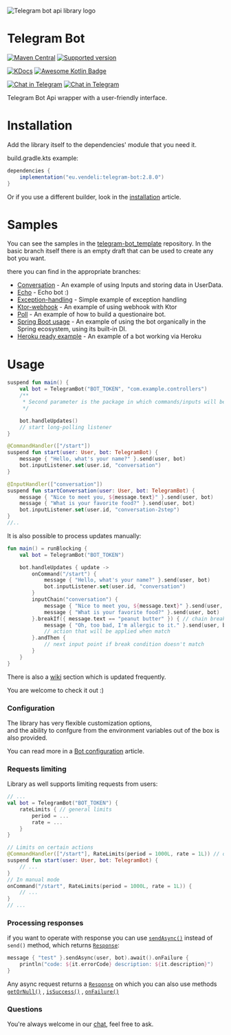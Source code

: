 ![Telegram bot api library logo](https://user-images.githubusercontent.com/3987067/180802441-966bb058-919b-4e1c-82c1-2b210cc9a94e.png)

# Telegram Bot

[![Maven Central](https://img.shields.io/maven-central/v/eu.vendeli/telegram-bot?style=flat&label=MavenCentral&logo=apache-maven)](https://search.maven.org/artifact/eu.vendeli/telegram-bot)
[![Supported version](https://img.shields.io/badge/Bot%20Api-6.7-blue?logo=telegram)](https://core.telegram.org/bots/api#april-21-2023)

[![KDocs](https://img.shields.io/static/v1?label=Dokka&message=KDocs&color=blue&logo=kotlin)](https://vendelieu.github.io/telegram-bot/)
[![Awesome Kotlin Badge](https://kotlin.link/awesome-kotlin.svg)](https://github.com/KotlinBy/awesome-kotlin)

[![Chat in Telegram](https://img.shields.io/static/v1?label=Telegram&message=Chat&color=blue&logo=telegram)](https://t.me/vennyTgBot)
[![Chat in Telegram](https://img.shields.io/static/v1?label=Telegram&message=Channel&color=blue&logo=telegram)](https://t.me/v_telegramBot)

Telegram Bot Api wrapper with a user-friendly interface.

# Installation

Add the library itself to the dependencies' module that you need it.

build.gradle.kts example:

```gradle
dependencies {
    implementation("eu.vendeli:telegram-bot:2.8.0")
}
```

Or if you use a different builder, look in
the [installation](https://github.com/vendelieu/telegram-bot/wiki/Installation) article.

# Samples

You can see the samples in the [telegram-bot_template](https://github.com/vendelieu/telegram-bot_template) repository.
In the basic branch itself there is an empty draft that can be used to create any bot you want.

there you can find in the appropriate branches:

- [Conversation](https://github.com/vendelieu/telegram-bot_template/tree/conversation) - An example of using Inputs and
  storing data in UserData.
- [Echo](https://github.com/vendelieu/telegram-bot_template/tree/echo) - Echo bot :)
- [Exception-handling](https://github.com/vendelieu/telegram-bot_template/tree/exception-handling) - Simple example of
  exception handling
- [Ktor-webhook](https://github.com/vendelieu/telegram-bot_template/tree/ktor-webhook) - An example of using webhook
  with Ktor
- [Poll](https://github.com/vendelieu/telegram-bot_template/tree/poll) - An example of how to build a questionaire bot.
- [Spring Boot usage](https://github.com/vendelieu/telegram-bot_template/tree/spring-bot) - An example of using the bot
  organically in the Spring ecosystem, using its built-in DI.
- [Heroku ready example](https://github.com/vendelieu/telegram-bot_template/tree/heroku) - An example of a bot working
  via Heroku

# Usage

```kotlin
suspend fun main() {
    val bot = TelegramBot("BOT_TOKEN", "com.example.controllers")
    /**
     * Second parameter is the package in which commands/inputs will be searched.
     */

    bot.handleUpdates()
    // start long-polling listener
}

@CommandHandler(["/start"])
suspend fun start(user: User, bot: TelegramBot) {
    message { "Hello, what's your name?" }.send(user, bot)
    bot.inputListener.set(user.id, "conversation")
}

@InputHandler(["conversation"])
suspend fun startConversation(user: User, bot: TelegramBot) {
    message { "Nice to meet you, ${message.text}" }.send(user, bot)
    message { "What is your favorite food?" }.send(user, bot)
    bot.inputListener.set(user.id, "conversation-2step")
}
//..
```

It is also possible to process updates manually:

```kotlin
fun main() = runBlocking {
    val bot = TelegramBot("BOT_TOKEN")

    bot.handleUpdates { update ->
        onCommand("/start") {
            message { "Hello, what's your name?" }.send(user, bot)
            bot.inputListener.set(user.id, "conversation")
        }
        inputChain("conversation") {
            message { "Nice to meet you, ${message.text}" }.send(user, bot)
            message { "What is your favorite food?" }.send(user, bot)
        }.breakIf({ message.text == "peanut butter" }) { // chain break condition
            message { "Oh, too bad, I'm allergic to it." }.send(user, bot)
            // action that will be applied when match
        }.andThen {
            // next input point if break condition doesn't match
        }
    }
}
```

There is also a [wiki](https://github.com/vendelieu/telegram-bot/wiki) section which is updated frequently.

You are welcome to check it out :)

### Configuration

The library has very flexible customization options, \
and the ability to confgure from the environment variables out of the box is also provided.

You can read more in a [Bot configuration](https://github.com/vendelieu/telegram-bot/wiki/Bot-configuration) article.

### Requests limiting

Library as well supports limiting requests from users:

```kotlin
// ...
val bot = TelegramBot("BOT_TOKEN") {
    rateLimits { // general limits
        period = ...
        rate = ...
    }
}

// Limits on certain actions
@CommandHandler(["/start"], RateLimits(period = 1000L, rate = 1L)) // or InputHandler
suspend fun start(user: User, bot: TelegramBot) {
    // ...
}
// In manual mode
onCommand("/start", RateLimits(period = 1000L, rate = 1L)) {
    // ...
}
// ...
```

### Processing responses

if you want to operate with response you can
use [`sendAsync()`](https://vendelieu.github.io/telegram-bot/-telegram%20-bot/eu.vendeli.tgbot.interfaces/-action/send-async.html)
instead of `send()` method, which
returns [`Response`](https://vendelieu.github.io/telegram-bot/-telegram%20-bot/eu.vendeli.tgbot.types.internal/-response/index.html):

```kotlin
message { "test" }.sendAsync(user, bot).await().onFailure {
    println("code: ${it.errorCode} description: ${it.description}")
}
```

Any async request returns
a [`Response`](https://vendelieu.github.io/telegram-bot/-telegram%20-bot/eu.vendeli.tgbot.types.internal/-response/index.html)
on which you can also use
methods [`getOrNull()`](https://vendelieu.github.io/telegram-bot/-telegram%20-bot/eu.vendeli.tgbot.types.internal/get-or-null.html)
, [`isSuccess()`](https://vendelieu.github.io/telegram-bot/-telegram%20-bot/eu.vendeli.tgbot.types.internal/is-success.html)
, [`onFailure()`](https://vendelieu.github.io/telegram-bot/-telegram%20-bot/eu.vendeli.tgbot.types.internal/on-failure.html)

### Questions

You're always welcome in our [chat](https://t.me/vennyTgBot), feel free to ask.
